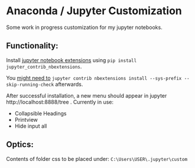 # Anaconda / Jupyter Customization
Some work in progress customization for my jupyter notebooks.

## Functionality:
Install [jupyter notebook extensions](https://github.com/ipython-contrib/jupyter_contrib_nbextensions) using ```pip install jupyter_contrib_nbextensions```. 


You [might need to](https://github.com/ipython-contrib/jupyter_contrib_nbextensions/issues/1090) ```jupyter contrib nbextensions install --sys-prefix --skip-running-check``` afterwards.

After successful installation, a new menu should appear in jupyter http://localhost:8888/tree .
Currently in use: 
* Collapsible Headings
* Printview
* Hide input all

## Optics:
Contents of folder css to be placed under:
```C:\Users\USER\.jupyter\custom```
